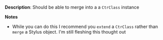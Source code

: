 __Description__: Should be able to merge into a a `CtrClass` instance

__Notes__

- While you can do this I recommend you `extend` a `CtrClass` rather than `merge` a Stylus object. I'm still fleshing this thought out